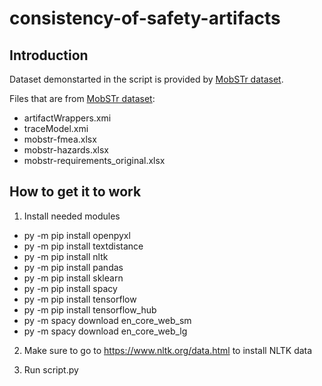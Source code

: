 # consistency-of-safety-artifacts

## Introduction
Dataset demonstarted in the script is provided by [MobSTr dataset](https://github.com/panorama-research/mobstr-dataset#the-mobstr-dataset-model-based-safety-assurance-and-traceability). 

Files that are from [MobSTr dataset](https://github.com/panorama-research/mobstr-dataset#the-mobstr-dataset-model-based-safety-assurance-and-traceability):
* artifactWrappers.xmi
* traceModel.xmi
* mobstr-fmea.xlsx
* mobstr-hazards.xlsx
* mobstr-requirements_original.xlsx

## How to get it to work 

1. Install needed modules

* py -m pip install openpyxl 
* py -m pip install textdistance
* py -m pip install nltk
* py -m pip install pandas
* py -m pip install sklearn
* py -m pip install spacy 
* py -m pip install tensorflow
* py -m pip install tensorflow_hub 
* py -m spacy download en_core_web_sm 
* py -m spacy download en_core_web_lg

2. Make sure to go to https://www.nltk.org/data.html to install NLTK data 

3. Run script.py
